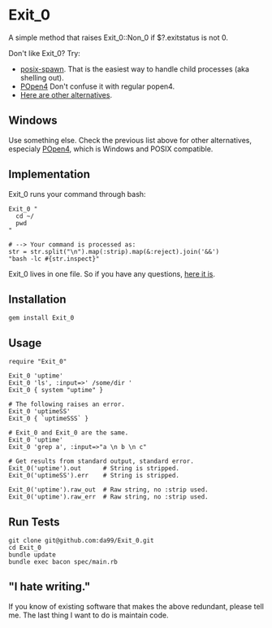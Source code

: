 
Exit\_0
=========

A simple method that raises Exit\_0::Non\_0 
if $?.exitstatus is not 0. 

Don't like Exit\_0? Try:

* [posix-spawn](https://github.com/rtomayko/posix-spawn).
That is the easiest way to handle child processes 
(aka shelling out). 
* [POpen4](https://github.com/shairontoledo/popen4) Don't confuse it with regular popen4.
* [Here are other alternatives](http://stackoverflow.com/questions/6338908/ruby-difference-between-exec-system-and-x-or-backticks).

Windows
------

Use something else. Check the previous list above
for other alternatives, 
especialy [POpen4](https://github.com/shairontoledo/popen4),
which is Windows and POSIX compatible.

Implementation
----

Exit\_0 runs your command through bash:

    Exit_0 "
      cd ~/
      pwd
    "

    # --> Your command is processed as:
    str = str.split("\n").map(:strip).map(&:reject).join('&&')
    "bash -lc #{str.inspect}"

Exit\_0 lives in one file. So if you have any questions, [here
it is](https://github.com/da99/Exit\_0/blob/master/lib/Exit\_0.rb).


Installation
------------

    gem install Exit_0

Usage
------

    require "Exit_0"
    
    Exit_0 'uptime'
    Exit_0 'ls', :input=>' /some/dir '
    Exit_0 { system "uptime" }
    
    # The following raises an error.
    Exit_0 'uptimeSS'
    Exit_0 { `uptimeSSS` }

    # Exit_0 and Exit_0 are the same.
    Exit_0 'uptime'
    Exit_0 'grep a', :input=>"a \n b \n c"

    # Get results from standard output, standard error.
    Exit_0('uptime').out      # String is stripped.
    Exit_0('uptimeSS').err    # String is stripped.
    
    Exit_0('uptime').raw_out  # Raw string, no :strip used.
    Exit_0('uptime').raw_err  # Raw string, no :strip used.
    
Run Tests
---------

    git clone git@github.com:da99/Exit_0.git
    cd Exit_0
    bundle update
    bundle exec bacon spec/main.rb

"I hate writing."
-----------------------------

If you know of existing software that makes the above redundant,
please tell me. The last thing I want to do is maintain code.


